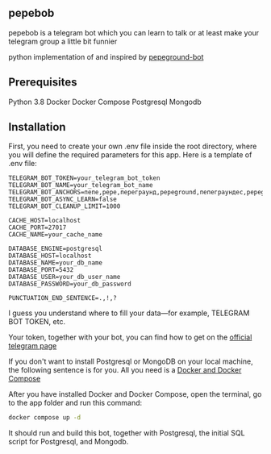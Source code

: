 ## pepebob
pepebob is a telegram bot which you can learn to talk or at least make your telegram group a little bit funnier

python implementation of and inspired by [pepeground-bot](https://github.com/pepeground/pepeground-bot)

## Prerequisites

Python 3.8
Docker
Docker Compose
Postgresql
Mongodb

## Installation

First, you need to create your own .env file inside the root directory, where you will define the required parameters for this app.
Here is a template of .env file:
```
TELEGRAM_BOT_TOKEN=your_telegram_bot_token
TELEGRAM_BOT_NAME=your_telegram_bot_name
TELEGRAM_BOT_ANCHORS=пепе,pepe,переграунд,pepeground,пепеграундес,pepegroundes,pepepot
TELEGRAM_BOT_ASYNC_LEARN=false
TELEGRAM_BOT_CLEANUP_LIMIT=1000

CACHE_HOST=localhost
CACHE_PORT=27017
CACHE_NAME=your_cache_name

DATABASE_ENGINE=postgresql
DATABASE_HOST=localhost
DATABASE_NAME=your_db_name
DATABASE_PORT=5432
DATABASE_USER=your_db_user_name
DATABASE_PASSWORD=your_db_password

PUNCTUATION_END_SENTENCE=.,!,?
```
I guess you understand where to fill your data—for example, TELEGRAM BOT TOKEN, etc. 

Your token, together with your bot, you can find how to get on the [official telegram page](https://core.telegram.org/bots/tutorial)

If you don't want to install Postgresql or MongoDB on your local machine, the following sentence is for you.
All you need is a [Docker and Docker Compose](https://docs.docker.com/compose/install/)

After you have installed Docker and Docker Compose, open the terminal, go to the app folder and run this command:

```bash
docker compose up -d
```

It should run and build this bot, together with Postgresql, the initial SQL script for Postgresql, and Mongodb.